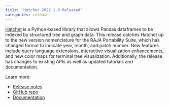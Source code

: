 ```yaml
---
title: "Hatchet 2022.1.0 Released"
categories: release
---
```


[Hatchet](https://github.com/LLNL/hatchet) is a Python-based library that allows Pandas dataframes to be indexed by structured tree and graph data. This release catches Hatchet up to the new version nomenclature for the RAJA Portability Suite, which has changed format to indicate year, month, and patch number. New features include query language extensions, interactive visualization enhancements, and new color maps for terminal tree visualization. Additionally, the release has changes to existing APIs as well as updated tutorials and documentation.

Learn more:
- [Release notes](https://github.com/LLNL/hatchet/releases/tag/v2022.1.0)
- [GitHub repo](https://github.com/LLNL/hatchet)
- [Documentation](https://hatchet.readthedocs.io/en/latest/)
